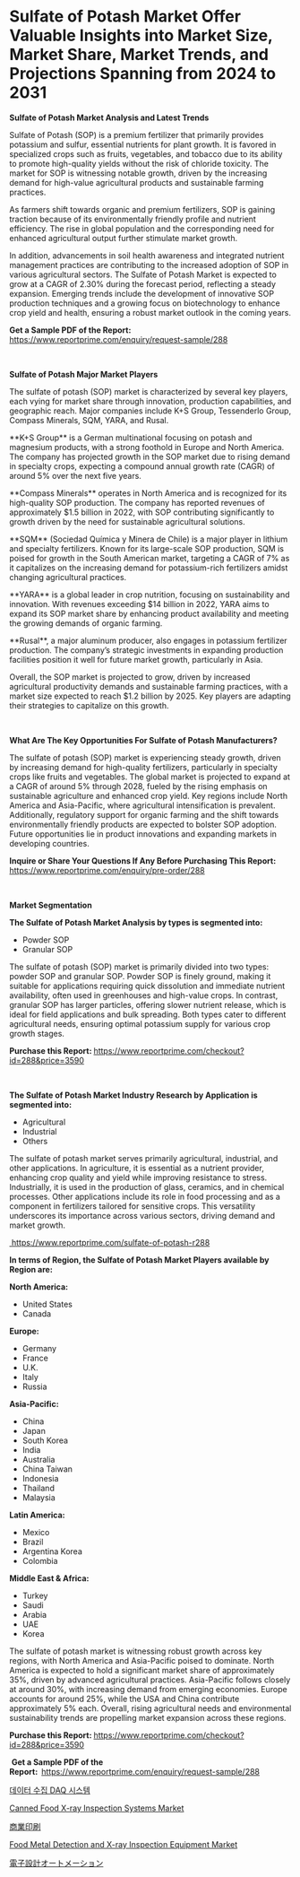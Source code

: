 <p><h1>Sulfate of Potash Market Offer Valuable Insights into Market Size, Market Share, Market Trends, and Projections Spanning from 2024 to 2031</h1></p><p><strong>Sulfate of Potash Market Analysis and Latest Trends</strong></p>
<p><p>Sulfate of Potash (SOP) is a premium fertilizer that primarily provides potassium and sulfur, essential nutrients for plant growth. It is favored in specialized crops such as fruits, vegetables, and tobacco due to its ability to promote high-quality yields without the risk of chloride toxicity. The market for SOP is witnessing notable growth, driven by the increasing demand for high-value agricultural products and sustainable farming practices. </p><p>As farmers shift towards organic and premium fertilizers, SOP is gaining traction because of its environmentally friendly profile and nutrient efficiency. The rise in global population and the corresponding need for enhanced agricultural output further stimulate market growth.</p><p>In addition, advancements in soil health awareness and integrated nutrient management practices are contributing to the increased adoption of SOP in various agricultural sectors. The Sulfate of Potash Market is expected to grow at a CAGR of 2.30% during the forecast period, reflecting a steady expansion. Emerging trends include the development of innovative SOP production techniques and a growing focus on biotechnology to enhance crop yield and health, ensuring a robust market outlook in the coming years.</p></p>
<p><strong>Get a Sample PDF of the Report:&nbsp;</strong> <a href="https://www.reportprime.com/enquiry/request-sample/288">https://www.reportprime.com/enquiry/request-sample/288</a></p>
<p>&nbsp;</p>
<p><strong>Sulfate of Potash Major Market Players</strong></p>
<p><p>The sulfate of potash (SOP) market is characterized by several key players, each vying for market share through innovation, production capabilities, and geographic reach. Major companies include K+S Group, Tessenderlo Group, Compass Minerals, SQM, YARA, and Rusal.</p><p>**K+S Group** is a German multinational focusing on potash and magnesium products, with a strong foothold in Europe and North America. The company has projected growth in the SOP market due to rising demand in specialty crops, expecting a compound annual growth rate (CAGR) of around 5% over the next five years.</p><p>**Compass Minerals** operates in North America and is recognized for its high-quality SOP production. The company has reported revenues of approximately $1.5 billion in 2022, with SOP contributing significantly to growth driven by the need for sustainable agricultural solutions.</p><p>**SQM** (Sociedad Química y Minera de Chile) is a major player in lithium and specialty fertilizers. Known for its large-scale SOP production, SQM is poised for growth in the South American market, targeting a CAGR of 7% as it capitalizes on the increasing demand for potassium-rich fertilizers amidst changing agricultural practices.</p><p>**YARA** is a global leader in crop nutrition, focusing on sustainability and innovation. With revenues exceeding $14 billion in 2022, YARA aims to expand its SOP market share by enhancing product availability and meeting the growing demands of organic farming.</p><p>**Rusal**, a major aluminum producer, also engages in potassium fertilizer production. The company’s strategic investments in expanding production facilities position it well for future market growth, particularly in Asia.</p><p>Overall, the SOP market is projected to grow, driven by increased agricultural productivity demands and sustainable farming practices, with a market size expected to reach $1.2 billion by 2025. Key players are adapting their strategies to capitalize on this growth.</p></p>
<p>&nbsp;</p>
<p><strong>What Are The Key Opportunities For Sulfate of Potash Manufacturers?</strong></p>
<p><p>The sulfate of potash (SOP) market is experiencing steady growth, driven by increasing demand for high-quality fertilizers, particularly in specialty crops like fruits and vegetables. The global market is projected to expand at a CAGR of around 5% through 2028, fueled by the rising emphasis on sustainable agriculture and enhanced crop yield. Key regions include North America and Asia-Pacific, where agricultural intensification is prevalent. Additionally, regulatory support for organic farming and the shift towards environmentally friendly products are expected to bolster SOP adoption. Future opportunities lie in product innovations and expanding markets in developing countries.</p></p>
<p><strong>Inquire or Share Your Questions If Any Before Purchasing This Report:</strong> <a href="https://www.reportprime.com/enquiry/pre-order/288">https://www.reportprime.com/enquiry/pre-order/288</a></p>
<p>&nbsp;</p>
<p><strong>Market Segmentation</strong></p>
<p><strong>The Sulfate of Potash Market Analysis by types is segmented into:</strong></p>
<p><ul><li>Powder SOP</li><li>Granular SOP</li></ul></p>
<p><p>The sulfate of potash (SOP) market is primarily divided into two types: powder SOP and granular SOP. Powder SOP is finely ground, making it suitable for applications requiring quick dissolution and immediate nutrient availability, often used in greenhouses and high-value crops. In contrast, granular SOP has larger particles, offering slower nutrient release, which is ideal for field applications and bulk spreading. Both types cater to different agricultural needs, ensuring optimal potassium supply for various crop growth stages.</p></p>
<p><strong>Purchase this Report:&nbsp;</strong><a href="https://www.reportprime.com/checkout?id=288&price=3590">https://www.reportprime.com/checkout?id=288&price=3590</a></p>
<p>&nbsp;</p>
<p><strong>The Sulfate of Potash Market Industry Research by Application is segmented into:</strong></p>
<p><ul><li>Agricultural</li><li>Industrial</li><li>Others</li></ul></p>
<p><p>The sulfate of potash market serves primarily agricultural, industrial, and other applications. In agriculture, it is essential as a nutrient provider, enhancing crop quality and yield while improving resistance to stress. Industrially, it is used in the production of glass, ceramics, and in chemical processes. Other applications include its role in food processing and as a component in fertilizers tailored for sensitive crops. This versatility underscores its importance across various sectors, driving demand and market growth.</p></p>
<p><a href="https://www.reportprime.com/sulfate-of-potash-r288">&nbsp;https://www.reportprime.com/sulfate-of-potash-r288</a></p>
<p><strong>In terms of Region, the Sulfate of Potash Market Players available by Region are:</strong></p>
<p>
    <p> <strong> North America: </strong>
        <ul>
            <li>United States</li>
            <li>Canada</li>
        </ul>
        </p> 
    <p> <strong> Europe: </strong>
        <ul>
            <li>Germany</li>
            <li>France</li>
            <li>U.K.</li>
            <li>Italy</li>
            <li>Russia</li>
        </ul>
        </p> 
    <p> <strong> Asia-Pacific: </strong>
        <ul>
            <li>China</li>
            <li>Japan</li>
            <li>South Korea</li>
            <li>India</li>
            <li>Australia</li>
            <li>China Taiwan</li>
            <li>Indonesia</li>
            <li>Thailand</li>
            <li>Malaysia</li>
        </ul>
        </p> 
    <p> <strong> Latin America: </strong>
        <ul>
            <li>Mexico</li>
            <li>Brazil</li>
            <li>Argentina Korea</li>
            <li>Colombia</li>
        </ul>
        </p> 
    <p> <strong> Middle East & Africa: </strong>
        <ul>
            <li>Turkey</li>
            <li>Saudi</li>
            <li>Arabia</li>
            <li>UAE</li>
            <li>Korea</li>
        </ul>
    </p>
    </p>
<p><p>The sulfate of potash market is witnessing robust growth across key regions, with North America and Asia-Pacific poised to dominate. North America is expected to hold a significant market share of approximately 35%, driven by advanced agricultural practices. Asia-Pacific follows closely at around 30%, with increasing demand from emerging economies. Europe accounts for around 25%, while the USA and China contribute approximately 5% each. Overall, rising agricultural needs and environmental sustainability trends are propelling market expansion across these regions.</p></p>
<p><strong>Purchase this Report: </strong><a href="https://www.reportprime.com/checkout?id=288&price=3590">https://www.reportprime.com/checkout?id=288&price=3590</a></p>
<p>&nbsp;<strong>Get a Sample PDF of the Report:&nbsp;&nbsp;</strong><a href="https://www.reportprime.com/enquiry/request-sample/288">https://www.reportprime.com/enquiry/request-sample/288</a></p>
<p><strong></strong></p>
<p><p><a href="https://medium.com/@ayesakhan333/%EB%8D%B0%EC%9D%B4%ED%84%B0-%EC%88%98%EC%A7%91-daq-%EC%8B%9C%EC%8A%A4%ED%85%9C-%EC%8B%9C%EC%9E%A5-%EC%A7%80%ED%91%9C-%EC%8B%9C%EC%9E%A5-%EA%B7%9C%EB%AA%A8-%EC%A7%80%EC%97%AD%EB%B3%84-%EB%B6%84%ED%8F%AC-%EC%8B%9C%EC%9E%A5-%EC%B0%B8%EA%B0%80%EC%9E%90-%EB%B6%84%EC%84%9D-%EB%B0%8F-%EC%98%88%EC%B8%A1-2024-2031-13af48565dee">데이터 수집 DAQ 시스템</a></p><p><a href="https://www.linkedin.com/pulse/pioneering-growth-analyzing-global-canned-food-x-ray-ehnze?trackingId=0nGZt%2BcITU6yuzfhOR8HtA%3D%3D">Canned Food X-ray Inspection Systems Market</a></p><p><a href="https://medium.com/@royfoote921/%E5%95%86%E6%A5%AD%E5%8D%B0%E5%88%B7%E5%B8%82%E5%A0%B4%E3%81%AE%E5%B1%95%E6%9C%9B%E3%81%A8%E4%BA%88%E6%B8%AC-2024%E5%B9%B4%E3%81%8B%E3%82%892031%E5%B9%B4-438a475f2dc1">商業印刷</a></p><p><a href="https://www.linkedin.com/pulse/global-food-metal-detection-x-ray-inspection-equipment-mnwoe?trackingId=UOnq%2BXdnSBOqvnVRPG3HBg%3D%3D">Food Metal Detection and X-ray Inspection Equipment Market</a></p><p><a href="https://medium.com/@royfoote921/%E9%9B%BB%E5%AD%90%E8%A8%AD%E8%A8%88%E8%87%AA%E5%8B%95%E5%8C%96%E5%B8%82%E5%A0%B4%E8%AA%BF%E6%9F%BB-%E7%94%A3%E6%A5%AD%E9%80%B2%E5%8C%96%E3%81%8A%E3%82%88%E3%81%B32031%E5%B9%B4%E3%81%BE%E3%81%A7%E3%81%AE%E4%BA%88%E6%B8%AC-0594174cf3c2">電子設計オートメーション</a></p></p>